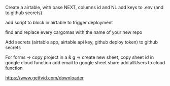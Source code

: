 Create a airtable, with base NEXT, columns id and NL
add keys to .env (and to github secrets)

add script to block in airtable to trigger deployment

find and replace every cargomas with the name of your new repo

Add secrets (airtable app, airtable api key, github deploy token) to github secrets

For forms =>
copy project in a & g =>
create new sheet,
copy sheet id in google cloud function
add email to google sheet share
add allUsers to cloud function



https://www.getfvid.com/downloader